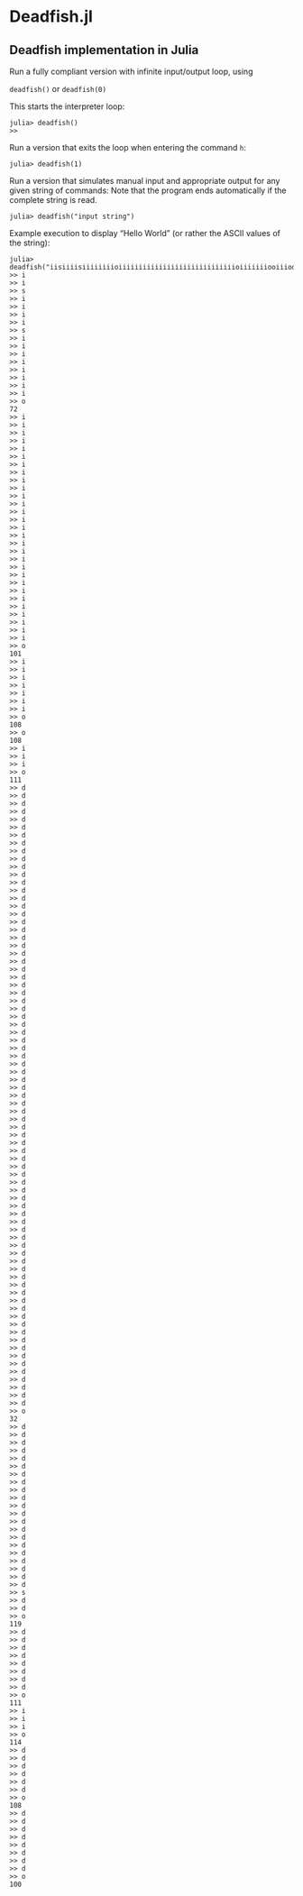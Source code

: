 # Deadfish.jl

## Deadfish implementation in Julia

Run a fully compliant version with infinite input/output loop, using

`deadfish()` or `deadfish(0)`

This starts the interpreter loop:

```
julia> deadfish()
>>
```

Run a version that exits the loop when entering the command `h`:

`julia> deadfish(1)`

Run a version that simulates manual input and appropriate output for any given string of commands:
Note that the program ends automatically if the complete string is read.

`julia> deadfish("input string")`

Example execution to display “Hello World” (or rather the ASCII values of the string):

```
julia> deadfish("iisiiiisiiiiiiiioiiiiiiiiiiiiiiiiiiiiiiiiiiiiioiiiiiiiooiiiodddddddddddddddddddddddddddddddddddddddddddddddddddddddddddddddddddddddddddddddodddddddddddddddddddddsddoddddddddoiiioddddddoddddddddo")
>> i
>> i
>> s
>> i
>> i
>> i
>> i
>> s
>> i
>> i
>> i
>> i
>> i
>> i
>> i
>> i
>> o
72
>> i
>> i
>> i
>> i
>> i
>> i
>> i
>> i
>> i
>> i
>> i
>> i
>> i
>> i
>> i
>> i
>> i
>> i
>> i
>> i
>> i
>> i
>> i
>> i
>> i
>> i
>> i
>> i
>> i
>> o
101
>> i
>> i
>> i
>> i
>> i
>> i
>> i
>> o
108
>> o
108
>> i
>> i
>> i
>> o
111
>> d
>> d
>> d
>> d
>> d
>> d
>> d
>> d
>> d
>> d
>> d
>> d
>> d
>> d
>> d
>> d
>> d
>> d
>> d
>> d
>> d
>> d
>> d
>> d
>> d
>> d
>> d
>> d
>> d
>> d
>> d
>> d
>> d
>> d
>> d
>> d
>> d
>> d
>> d
>> d
>> d
>> d
>> d
>> d
>> d
>> d
>> d
>> d
>> d
>> d
>> d
>> d
>> d
>> d
>> d
>> d
>> d
>> d
>> d
>> d
>> d
>> d
>> d
>> d
>> d
>> d
>> d
>> d
>> d
>> d
>> d
>> d
>> d
>> d
>> d
>> d
>> d
>> d
>> d
>> o
32
>> d
>> d
>> d
>> d
>> d
>> d
>> d
>> d
>> d
>> d
>> d
>> d
>> d
>> d
>> d
>> d
>> d
>> d
>> d
>> d
>> d
>> s
>> d
>> d
>> o
119
>> d
>> d
>> d
>> d
>> d
>> d
>> d
>> d
>> o
111
>> i
>> i
>> i
>> o
114
>> d
>> d
>> d
>> d
>> d
>> d
>> o
108
>> d
>> d
>> d
>> d
>> d
>> d
>> d
>> d
>> o
100
```


